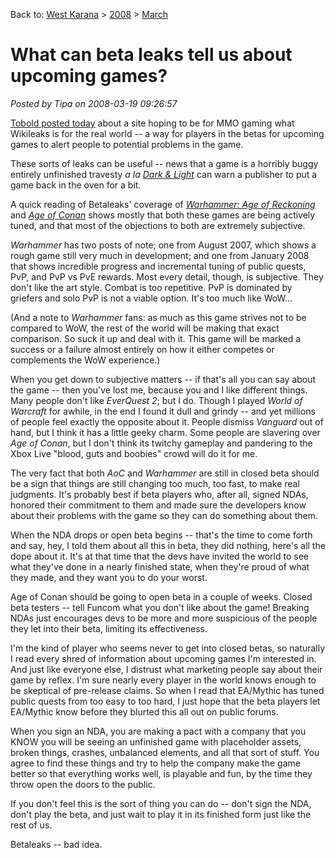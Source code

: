 Back to: [West Karana](/posts/westkarana.md) > [2008](/posts/2008/westkarana.md) > [March](./westkarana.md)
# What can beta leaks tell us about upcoming games?

*Posted by Tipa on 2008-03-19 09:26:57*

[Tobold posted today](http://tobolds.blogspot.com/2008/03/beta-leaks.html) about a site hoping to be for MMO gaming what Wikileaks is for the real world -- a way for players in the betas for upcoming games to alert people to potential problems in the game.

These sorts of leaks can be useful -- news that a game is a horribly buggy entirely unfinished travesty *a la* *[Dark & Light](http://www.darkandlight.net)* can warn a publisher to put a game back in the oven for a bit.

A quick reading of Betaleaks' coverage of *[Warhammer: Age of Reckoning](http://warhammeronline.com)* and *[Age of Conan](http://www.ageofconan.com)* shows mostly that both these games are being actively tuned, and that most of the objections to both are extremely subjective.

*Warhammer* has two posts of note; one from August 2007, which shows a rough game still very much in development; and one from January 2008 that shows incredible progress and incremental tuning of public quests, PvP, and PvP vs PvE rewards. Most every detail, though, is subjective. They don't like the art style. Combat is too repetitive. PvP is dominated by griefers and solo PvP is not a viable option. It's too much like WoW...

(And a note to *Warhammer* fans: as much as this game strives not to be compared to WoW, the rest of the world will be making that exact comparison. So suck it up and deal with it. This game will be marked a success or a failure almost entirely on how it either competes or complements the WoW experience.)

When you get down to subjective matters -- if that's all you can say about the game -- then you've lost me, because you and I like different things. Many people don't like *EverQuest 2*; but I do. Though I played *World of Warcraft* for awhile, in the end I found it dull and grindy -- and yet millions of people feel exactly the opposite about it. People dismiss *Vanguard* out of hand, but I think it has a little geeky charm. Some people are slavering over *Age of Conan*, but I don't think its twitchy gameplay and pandering to the Xbox Live "blood, guts and boobies" crowd will do it for me.

The very fact that both *AoC* and *Warhammer* are still in closed beta should be a sign that things are still changing too much, too fast, to make real judgments. It's probably best if beta players who, after all, signed NDAs, honored their commitment to them and made sure the developers know about their problems with the game so they can do something about them.

When the NDA drops or open beta begins -- that's the time to come forth and say, hey, I told them about all this in beta, they did nothing, here's all the dope about it. It's at that time that the devs have invited the world to see what they've done in a nearly finished state, when they're proud of what they made, and they want you to do your worst.

Age of Conan should be going to open beta in a couple of weeks. Closed beta testers -- tell Funcom what you don't like about the game! Breaking NDAs just encourages devs to be more and more suspicious of the people they let into their beta, limiting its effectiveness.

I'm the kind of player who seems never to get into closed betas, so naturally I read every shred of information about upcoming games I'm interested in. And just like everyone else, I distrust what marketing people say about their game by reflex. I'm sure nearly every player in the world knows enough to be skeptical of pre-release claims. So when I read that EA/Mythic has tuned public quests from too easy to too hard, I just hope that the beta players let EA/Mythic know before they blurted this all out on public forums.

When you sign an NDA, you are making a pact with a company that you KNOW you will be seeing an unfinished game with placeholder assets, broken things, crashes, unbalanced elements, and all that sort of stuff. You agree to find these things and try to help the company make the game better so that everything works well, is playable and fun, by the time they throw open the doors to the public.

If you don't feel this is the sort of thing you can do -- don't sign the NDA, don't play the beta, and just wait to play it in its finished form just like the rest of us.

Betaleaks -- bad idea.

